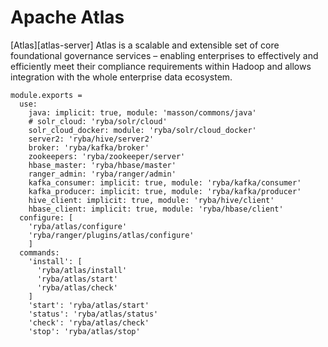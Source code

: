 # Apache Atlas 

[Atlas][atlas-server] Atlas is a scalable and extensible set of core foundational
governance services – enabling enterprises to effectively and efficiently meet
their compliance requirements within Hadoop and allows integration with the whole
enterprise data ecosystem.

    module.exports = 
      use:
        java: implicit: true, module: 'masson/commons/java'
        # solr_cloud: 'ryba/solr/cloud'
        solr_cloud_docker: module: 'ryba/solr/cloud_docker'
        server2: 'ryba/hive/server2'
        broker: 'ryba/kafka/broker'
        zookeepers: 'ryba/zookeeper/server'
        hbase_master: 'ryba/hbase/master'
        ranger_admin: 'ryba/ranger/admin'
        kafka_consumer: implicit: true, module: 'ryba/kafka/consumer'
        kafka_producer: implicit: true, module: 'ryba/kafka/producer'
        hive_client: implicit: true, module: 'ryba/hive/client'
        hbase_client: implicit: true, module: 'ryba/hbase/client'
      configure: [
        'ryba/atlas/configure'
        'ryba/ranger/plugins/atlas/configure'
        ]
      commands:
        'install': [
          'ryba/atlas/install'
          'ryba/atlas/start'
          'ryba/atlas/check'
        ]
        'start': 'ryba/atlas/start'
        'status': 'ryba/atlas/status'
        'check': 'ryba/atlas/check'
        'stop': 'ryba/atlas/stop'

[atlas-apache]: http://atlas.incubator.apache.org
